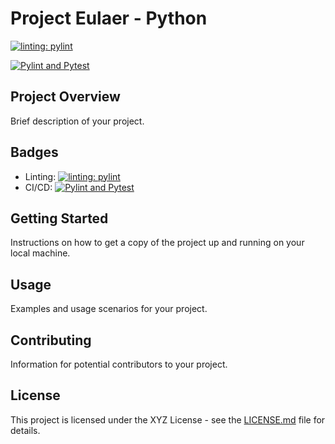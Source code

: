 # Project Eulaer - Python

[![linting: pylint](https://img.shields.io/badge/linting-pylint-yellowgreen)](https://github.com/Empeno/project-eulaer-python)

[![Pylint and Pytest](https://github.com/Empeno/project-eulaer-python/actions/workflows/pylint.yml/badge.svg)](https://github.com/Empeno/project-eulaer-python/actions/workflows/pylint.yml)

## Project Overview

Brief description of your project.

## Badges

- Linting: [![linting: pylint](https://img.shields.io/badge/linting-pylint-yellowgreen)](https://github.com/Empeno/project-eulaer-python)
- CI/CD: [![Pylint and Pytest](https://github.com/Empeno/project-eulaer-python/actions/workflows/pylint.yml/badge.svg)](https://github.com/Empeno/project-eulaer-python/actions/workflows/pylint.yml)

## Getting Started

Instructions on how to get a copy of the project up and running on your local machine.

## Usage

Examples and usage scenarios for your project.

## Contributing

Information for potential contributors to your project.

## License

This project is licensed under the XYZ License - see the [LICENSE.md](LICENSE.md) file for details.